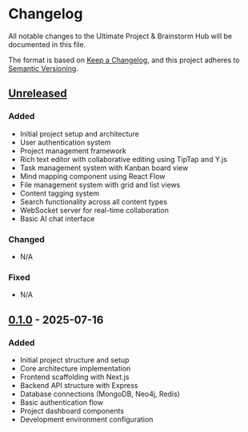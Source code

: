 # Changelog

All notable changes to the Ultimate Project & Brainstorm Hub will be documented in this file.

The format is based on [Keep a Changelog](https://keepachangelog.com/en/1.0.0/),
and this project adheres to [Semantic Versioning](https://semver.org/spec/v2.0.0.html).

## [Unreleased]

### Added
- Initial project setup and architecture
- User authentication system
- Project management framework
- Rich text editor with collaborative editing using TipTap and Y.js
- Task management system with Kanban board view
- Mind mapping component using React Flow
- File management system with grid and list views
- Content tagging system
- Search functionality across all content types
- WebSocket server for real-time collaboration
- Basic AI chat interface

### Changed
- N/A

### Fixed
- N/A

## [0.1.0] - 2025-07-16

### Added
- Initial project structure and setup
- Core architecture implementation
- Frontend scaffolding with Next.js
- Backend API structure with Express
- Database connections (MongoDB, Neo4j, Redis)
- Basic authentication flow
- Project dashboard components
- Development environment configuration

[Unreleased]: https://github.com/your-organization/ultimate-project-hub/compare/v0.1.0...HEAD
[0.1.0]: https://github.com/your-organization/ultimate-project-hub/releases/tag/v0.1.0